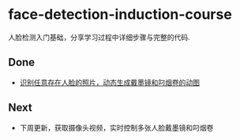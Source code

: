 # face-detection-induction-course
人脸检测入门基础，分享学习过程中详细步骤与完整的代码.

## Done
* [识别任意存在人脸的照片，动态生成戴墨镜和叼烟卷的动图](input_static_pic_to_gif2_for_class.md)

## Next
* 下周更新，获取摄像头视频，实时控制多张人脸戴墨镜和叼烟卷
